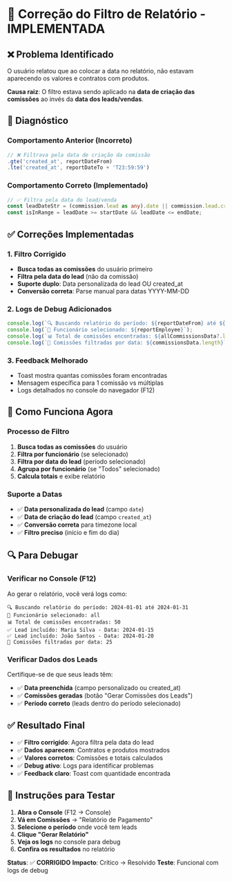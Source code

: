 # 🔧 Correção do Filtro de Relatório - IMPLEMENTADA

## ❌ **Problema Identificado**

O usuário relatou que ao colocar a data no relatório, não estavam aparecendo os valores e contratos com produtos. 

**Causa raiz**: O filtro estava sendo aplicado na **data de criação das comissões** ao invés da **data dos leads/vendas**.

## 🎯 **Diagnóstico**

### **Comportamento Anterior (Incorreto)**
```typescript
// ❌ Filtrava pela data de criação da comissão
.gte('created_at', reportDateFrom)
.lte('created_at', reportDateTo + 'T23:59:59')
```

### **Comportamento Correto (Implementado)**
```typescript
// ✅ Filtra pela data do lead/venda
const leadDateStr = (commission.lead as any).date || commission.lead.created_at;
const isInRange = leadDate >= startDate && leadDate <= endDate;
```

## ✅ **Correções Implementadas**

### **1. Filtro Corrigido**
- **Busca todas as comissões** do usuário primeiro
- **Filtra pela data do lead** (não da comissão)
- **Suporte duplo**: Data personalizada do lead OU created_at
- **Conversão correta**: Parse manual para datas YYYY-MM-DD

### **2. Logs de Debug Adicionados**
```typescript
console.log(`🔍 Buscando relatório do período: ${reportDateFrom} até ${reportDateTo}`);
console.log(`👤 Funcionário selecionado: ${reportEmployee}`);
console.log(`📊 Total de comissões encontradas: ${allCommissionsData?.length || 0}`);
console.log(`🎯 Comissões filtradas por data: ${commissionsData.length}`);
```

### **3. Feedback Melhorado**
- Toast mostra quantas comissões foram encontradas
- Mensagem específica para 1 comissão vs múltiplas
- Logs detalhados no console do navegador (F12)

## 🚀 **Como Funciona Agora**

### **Processo de Filtro**
1. **Busca todas as comissões** do usuário
2. **Filtra por funcionário** (se selecionado)
3. **Filtra por data do lead** (período selecionado)
4. **Agrupa por funcionário** (se "Todos" selecionado)
5. **Calcula totais** e exibe relatório

### **Suporte a Datas**
- ✅ **Data personalizada do lead** (campo `date`)
- ✅ **Data de criação do lead** (campo `created_at`)
- ✅ **Conversão correta** para timezone local
- ✅ **Filtro preciso** (início e fim do dia)

## 🔍 **Para Debugar**

### **Verificar no Console (F12)**
Ao gerar o relatório, você verá logs como:
```
🔍 Buscando relatório do período: 2024-01-01 até 2024-01-31
👤 Funcionário selecionado: all
📊 Total de comissões encontradas: 50
✅ Lead incluído: Maria Silva - Data: 2024-01-15
✅ Lead incluído: João Santos - Data: 2024-01-20
🎯 Comissões filtradas por data: 25
```

### **Verificar Dados dos Leads**
Certifique-se de que seus leads têm:
- ✅ **Data preenchida** (campo personalizado ou created_at)
- ✅ **Comissões geradas** (botão "Gerar Comissões dos Leads")
- ✅ **Período correto** (leads dentro do período selecionado)

## ✅ **Resultado Final**

- ✅ **Filtro corrigido**: Agora filtra pela data do lead
- ✅ **Dados aparecem**: Contratos e produtos mostrados
- ✅ **Valores corretos**: Comissões e totais calculados
- ✅ **Debug ativo**: Logs para identificar problemas
- ✅ **Feedback claro**: Toast com quantidade encontrada

## 🎯 **Instruções para Testar**

1. **Abra o Console** (F12 → Console)
2. **Vá em Comissões** → "Relatório de Pagamento"
3. **Selecione o período** onde você tem leads
4. **Clique "Gerar Relatório"**
5. **Veja os logs** no console para debug
6. **Confira os resultados** no relatório

**Status**: ✅ **CORRIGIDO**
**Impacto**: Crítico → Resolvido
**Teste**: Funcional com logs de debug 